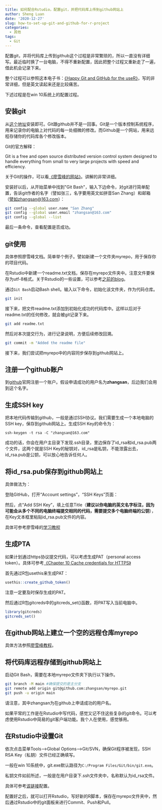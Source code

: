 ```yaml
---
title: 如何配合Rstudio，配置git，并把代码库上传到github网站上
author: Sheng Luan
date: '2020-12-27'
slug: how-to-set-up-git-and-github-for-r-project
categories:
  - 其他
tags:
  - Git
---
```


配置git，并将代码库上传到github这个过程是非常繁琐的，所以一直没有详细写。最近临时换了一台电脑，不得不重新配置，因此把整个过程又重新走了一遍，借此机会记录下来。

整个过程可以参照这本电子书：[《Happy Git and GitHub for the useR》](https://happygitwithr.com/index.html)，写的非常详细，但是英文读起来还是比较痛苦。

下述过程是在win 10系统上的配置过程。

## 安装git
从[这个地址](https://git-scm.com/downloads)安装即可。Git跟github并不是一回事。Git是一个版本控制系统程序，用来记录你的电脑上对代码的每一处细微的修改。而Github是一个网站，用来远程存储你的代码库各个修改版本。

Git的官方解释：

Git is a free and open source distributed version control system designed to handle everything from small to very large projects with speed and efficiency.

关于Git的操作，可以看[《廖雪峰的网站》](https://www.liaoxuefeng.com/wiki/896043488029600/)。讲解的非常详细。

安装好以后，从开始菜单中找到"Git Bash"，输入下边命令，对git进行简单配置，告诉git作者的名字（譬如张三，名字要用英文如拼音San Zhang）和邮箱（譬如zhangsan@163.com）：
```bash
git config --global user.name "San Zhang"
git config --global user.email "zhangsan@163.com"
git config --global --list
```
最后一条命令，查看配置是否成功。

## git使用
具体参照廖雪峰文档。简单举个例子。譬如新建一个文件夹myrepo，用于保存你的项目代码。

在Rstudio中新建一个readme.txt文档，保存在myrepo文件夹中。注意文件要保存为utf-8格式。关于Rstudio的一些设置，可以参考[之前的blog](https://luansheng.netlify.app/2017/11/19/lmm-tutorial-1/)。

通过`Git Bash`启动Bash shell。输入以下命令，初始化该文件夹，作为代码仓库。
```bash
git init
```
接下来，把文件readme.txt添加到初始化成功的代码库中。这样以后对于readme.txt的任何修改，就会被git记录下来。

```bash
git add readme.txt
```

然后对本次提交行为，进行记录说明，方便后续修改回溯。
```bash
git commit -m "Added the readme file"
```

接下来，我们尝试把myrepo中的内容同步保存到github网站上。

## 注册一个github账户
到[github](https://github.com/)官网注册一个账户。假设申请成功的用户名为**zhangsan**，后边我们会用到这个名字。

## 生成SSH key
把本地代码传输到github，一般是通过SSH协议。我们需要生成一个本地电脑的SSH key，保存到github网站上。生成SSH Key的命令为：
```git
ssh-keygen -t rsa -C "zhangsan@163.com"
```
成功的话，你会在用户主目录下发现.ssh目录，里边保存了id_rsa和id_rsa.pub两个文件，这两个就是SSH Key的秘钥对，id_rsa是私钥，不能泄露出去，id_rsa.pub是公钥，可以放心地告诉任何人。

## 将id_rsa.pub保存到github网站上
具体做法为：

登陆GitHub，打开“Account settings”，“SSH Keys”页面：

然后，点“Add SSH Key”，填上任意Title（**建议以你电脑的英文名字标注，因为可能会从多个不同的电脑终端提交相同的代码，需要提交多个电脑终端的公钥**），在Key文本框里粘贴id_rsa.pub文件的内容。

具体可参考廖雪峰的[学习教程](https://www.liaoxuefeng.com/wiki/896043488029600/896954117292416)

## 生成PTA
如果计划通过https协议提交代码，可以考虑生成PAT（personal access token）。具体可参考[《Chapter 10 Cache credentials for HTTPS》](https://happygitwithr.com/credential-caching.html)

首先通过R包usethis来生成PAT：
```r
usethis::create_github_token()
```
注意一定要及时保存生成的PAT。

然后通过R包gitcreds中的gitcreds_set()函数，将PAT写入当前电脑中。
```r
library(gitcreds)
gitcreds_set()
```

## 在github网站上建立一个空的远程仓库myrepo
具体方法参照[廖雪峰教程](https://www.liaoxuefeng.com/wiki/896043488029600/898732864121440)。


## 将代码库远程存储到github网站上
启动Git Bash，需要在本地myrepo文件夹下执行以下操作。
```Bash
git branch -M main #确保提交的是主分支
git remote add origin git@github.com:zhangsan/myrepo.git
git push -u origin main
```
请注意，其中zhangsan为在github上申请成功的用户名。

如果平常的工作是在Rstudio中写代码，感觉又记不住这些复杂的git命令。可以考虑使用Rstudio中简易的git客户端功能。我个人在使用，感觉够用。

## 在Rstudio中设置Git
依次点击菜单Tools-->Global Options-->Git/SVN，确保Git程序被发现，SSH RSA Key（私钥）文件已经正确填写。

一般在win 10系统中，git.exe默认路径为`C:/Program Files/Git/bin/git.exe`。

私钥文件如前所述，一般是在用户目录下.ssh文件夹中，名称默认为id_rsa文件。

具体可参考[该链接](https://happygitwithr.com/rstudio-see-git.html)配置。

配置好之后，就可以打开Rstudio，写好新的R脚本，保存在myrepo文件夹中，然后通过Rstudio中的git面板来进行Commit、Push和Pull。







